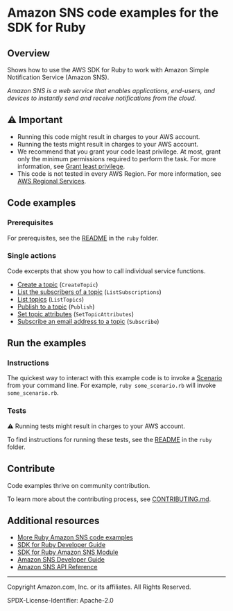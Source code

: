 <!--Generated by WRITEME on 2023-05-11 18:16:27.897559 (UTC)-->
# Amazon SNS code examples for the SDK for Ruby

## Overview

Shows how to use the AWS SDK for Ruby to work with Amazon Simple Notification Service (Amazon SNS).

<!--custom.overview.start-->
<!--custom.overview.end-->

*Amazon SNS is a web service that enables applications, end-users, and devices to instantly send and receive notifications from the cloud.*

## ⚠ Important

* Running this code might result in charges to your AWS account.
* Running the tests might result in charges to your AWS account.
* We recommend that you grant your code least privilege. At most, grant only the minimum permissions required to perform the task. For more information, see [Grant least privilege](https://docs.aws.amazon.com/IAM/latest/UserGuide/best-practices.html#grant-least-privilege).
* This code is not tested in every AWS Region. For more information, see [AWS Regional Services](https://aws.amazon.com/about-aws/global-infrastructure/regional-product-services).

<!--custom.important.start-->
<!--custom.important.end-->

## Code examples

### Prerequisites

For prerequisites, see the [README](../../README.md#Prerequisites) in the `ruby` folder.


<!--custom.prerequisites.start-->
<!--custom.prerequisites.end-->

### Single actions

Code excerpts that show you how to call individual service functions.

* [Create a topic](sns-ruby-example-create-topic.rb#L12) (`CreateTopic`)
* [List the subscribers of a topic](sns-ruby-example-show-subscriptions.rb#L12) (`ListSubscriptions`)
* [List topics](sns-ruby-example-show-topics.rb#L11) (`ListTopics`)
* [Publish to a topic](sns-ruby-example-send-message.rb#L13) (`Publish`)
* [Set topic attributes](sns-ruby-example-enable-resource.rb#L14) (`SetTopicAttributes`)
* [Subscribe an email address to a topic](sns-ruby-example-create-subscription.rb#L13) (`Subscribe`)

## Run the examples

### Instructions


<!--custom.instructions.start-->
The quickest way to interact with this example code is to invoke a [Scenario](#Scenarios) from your command line. For example, `ruby some_scenario.rb` will invoke `some_scenario.rb`.
<!--custom.instructions.end-->



### Tests

⚠ Running tests might result in charges to your AWS account.


To find instructions for running these tests, see the [README](../../README.md#Tests)
in the `ruby` folder.


<!--custom.tests.start-->

## Contribute
Code examples thrive on community contribution.

To learn more about the contributing process, see [CONTRIBUTING.md](../../../CONTRIBUTING.md).
<!--custom.tests.end-->

## Additional resources
<!--custom.resources.start-->
* [More Ruby Amazon SNS code examples](https://docs.aws.amazon.com/sdk-for-ruby/v3/developer-guide/ruby_sns_code_examples.html)
* [SDK for Ruby Developer Guide](https://aws.amazon.com/developer/language/ruby/)
* [SDK for Ruby Amazon SNS Module](https://docs.aws.amazon.com/sdk-for-ruby/v3/api/Aws/SNS.html)
* [Amazon SNS Developer Guide](https://docs.aws.amazon.com/sns/latest/dg/welcome.html)
* [Amazon SNS API Reference](https://docs.aws.amazon.com/sns/latest/api/welcome.html)
<!--custom.resources.end-->


---

Copyright Amazon.com, Inc. or its affiliates. All Rights Reserved.

SPDX-License-Identifier: Apache-2.0